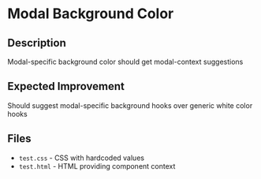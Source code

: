 # Modal Background Color

## Description
Modal-specific background color should get modal-context suggestions

## Expected Improvement
Should suggest modal-specific background hooks over generic white color hooks

## Files
- `test.css` - CSS with hardcoded values
- `test.html` - HTML providing component context
